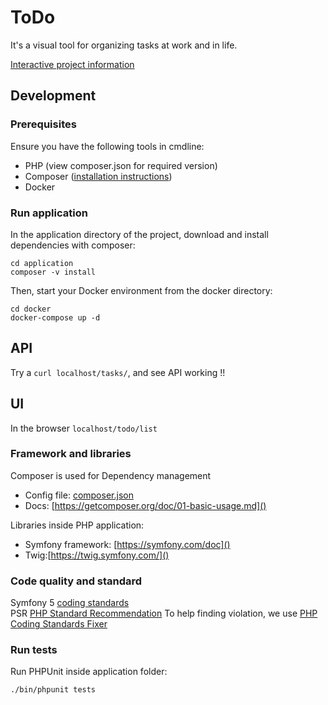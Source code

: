 # ToDo

It's a visual tool for organizing tasks at work and in life.

[Interactive project information](https://gitmemory.com/albert-barreto/ToDo)

## Development

### Prerequisites
Ensure you have the following tools in cmdline:
* PHP (view composer.json for required version)
* Composer ([installation instructions](https://getcomposer.org/doc/00-intro.md))
* Docker

### Run application

In the application directory of the project, download and install dependencies with composer:
```shell
cd application
composer -v install
```

Then, start your Docker environment from the docker directory:
```shell
cd docker
docker-compose up -d
```

## API
Try a `curl localhost/tasks/`, and see API working !!

## UI
In the browser `localhost/todo/list`

### Framework and libraries
Composer is used for Dependency management
- Config file: [composer.json]()
- Docs: [https://getcomposer.org/doc/01-basic-usage.md]()

Libraries inside PHP application:
- Symfony framework: [https://symfony.com/doc]()
- Twig:[https://twig.symfony.com/]()

### Code quality and standard
Symfony 5 [coding standards](https://symfony.com/doc/current/contributing/code/standards.html) \
PSR [PHP Standard Recommendation](https://www.php-fig.org/)
To help finding violation, we use [PHP Coding Standards Fixer](http://cs.sensiolabs.org/)

### Run tests
Run PHPUnit inside application folder:

```shell
./bin/phpunit tests
```
